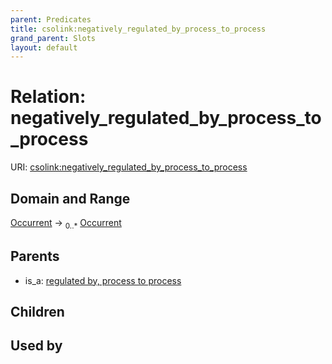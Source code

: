 ```yaml
---
parent: Predicates
title: csolink:negatively_regulated_by_process_to_process
grand_parent: Slots
layout: default
---
```


# Relation: negatively_regulated_by_process_to_process




URI: [csolink:negatively_regulated_by_process_to_process](https://w3id.org/csolink/vocab/negatively_regulated_by_process_to_process)

## Domain and Range

[Occurrent](Occurrent.md) ->  <sub>0..*</sub> [Occurrent](Occurrent.md)

## Parents

 *  is_a: [regulated by, process to process](regulated_by_process_to_process.md)

## Children


## Used by

